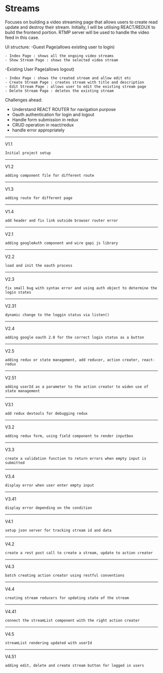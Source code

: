 # Streams

Focuses on building a video streaming page that allows users to create read update and destroy their stream. Initially, I will be utilising REACT/REDUX to build the frontend portion. RTMP server will be used to handle the video feed in this case.

UI structure:
-Guest Page(allows existing user to login)

    - Index Page : shows all the ongoing video streams
    - Show Stream Page : shows the selected video stream

-Existing User Page(allows logout)

    - Index Page : shows the created stream and allow edit etc
    - Create Stream Page : creates stream with title and description
    - Edit Stream Page : allows user to edit the existing stream page
    - Delete Stream Page : deletes the existing stream


Challenges ahead:

- Understand REACT ROUTER for navigation purpose
- Oauth authentication for login and logout
- Handle form submission in redux
- CRUD operation in react/redux
- handle error appropriately

-------------------------------------------------------------
V1.1

    Initial project setup

-------------------------------------------------------------
V1.2

    adding component file for different route

-------------------------------------------------------------
V1.3

    adding route for different page

-------------------------------------------------------------
V1.4

    add header and fix link outside browser router error

-------------------------------------------------------------
V2.1

    adding googleAuth component and wire gapi js library

-------------------------------------------------------------
V2.2

    load and init the oauth process

-------------------------------------------------------------
V2.3

    fix small bug with syntax error and using auth object to determine the login states

-------------------------------------------------------------
V2.31

    dynamic change to the loggin status via listen()

-------------------------------------------------------------
V2.4

    adding google oauth 2.0 for the correct login status as a button
    
-------------------------------------------------------------
V2.5

    adding redux or state management, add reducer, action creater, react-redux
    
-------------------------------------------------------------
V2.51

    adding userId as a parameter to the action creator to widen use of state management

    
-------------------------------------------------------------
V3.1

    add redux devtools for debugging redux

    
-------------------------------------------------------------
V3.2

    adding redux form, using field component to render inputbox

    
-------------------------------------------------------------
V3.3

    create a validation function to return errors when empty input is submitted

    
-------------------------------------------------------------
V3.4

    display error when user enter empty input

    
-------------------------------------------------------------
V3.41

    display error depending on the condition

    
-------------------------------------------------------------
V4.1

    setup json server for tracking stream id and data

    
-------------------------------------------------------------
V4.2

    create a rest post call to create a stream, update to action creater

    
-------------------------------------------------------------
V4.3

    batch creating action creator using restful conventions

    
-------------------------------------------------------------
V4.4

    creating stream reducers for updating state of the stream

    
-------------------------------------------------------------
V4.41

    connect the streamList component with the right action creater

    
-------------------------------------------------------------
V4.5

    streamList rendering updated with userId

    
-------------------------------------------------------------
V4.51

    adding edit, delete and create stream button for logged in users

    



